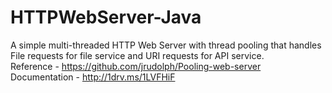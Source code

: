 # HTTPWebServer-Java
A simple multi-threaded HTTP Web Server with thread pooling that handles File requests for file service and URI requests for API service. 
<br/>Reference - https://github.com/jrudolph/Pooling-web-server
<br/>Documentation - http://1drv.ms/1LVFHiF
